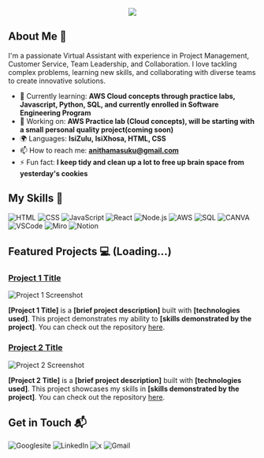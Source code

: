 <p align="center"><img src="https://git-profile-readme-banner.vercel.app/api/python?username=nonie186&txt=Aspiring%20DevOps%20Engineer%20"></p>

## About Me 🚀

I'm a passionate Virtual Assistant with experience in Project Management, Customer Service, Team Leadership, and Collaboration. I love tackling complex problems, learning new skills, and collaborating with diverse teams to create innovative solutions.

- 🌱 Currently learning: **AWS Cloud concepts through practice labs, Javascript, Python, SQL, and currently enrolled in  Software Engineering Program**
- 🔭 Working on: **AWS Practice lab (Cloud concepts), will be starting with a small personal quality project(coming soon)**
- 🌍 Languages: **IsiZulu, IsiXhosa, HTML, CSS**
- 📫 How to reach me: **anithamasuku@gmail.com**
- ⚡ Fun fact: **I keep tidy and clean up a lot to free up brain space from yesterday's cookies**

## My Skills 🧠

![HTML](https://img.shields.io/badge/-HTML-E34F26?style=flat-square&logo=html5&logoColor=white)
![CSS](https://img.shields.io/badge/-CSS-1572B6?style=flat-square&logo=css3&logoColor=white)
![JavaScript](https://img.shields.io/badge/-JavaScript-F7DF1E?style=flat-square&logo=javascript&logoColor=black)
![React](https://img.shields.io/badge/-React-61DAFB?style=flat-square&logo=react&logoColor=black)
![Node.js](https://img.shields.io/badge/-Node.js-339933?style=flat-square&logo=node.js&logoColor=white)
![AWS](https://img.shields.io/badge/Amazon_Web_Services-FF9900?style=for-the-badge&logo=amazonwebservices&logoColor=white)
![SQL](https://img.shields.io/badge/MySQL-005C84?style=for-the-badge&logo=mysql&logoColor=white)
![CANVA](https://img.shields.io/badge/Canva-%2300C4CC.svg?&style=for-the-badge&logo=Canva&logoColor=white)
![VSCode](https://img.shields.io/badge/Visual_Studio_Code-0078D4?style=for-the-badge&logo=visual%20studio%20code&logoColor=white)
![Miro](https://img.shields.io/badge/Miro-F7C922?style=for-the-badge&logo=Miro&logoColor=050036)
![Notion](https://img.shields.io/badge/Notion-000000?style=for-the-badge&logo=notion&logoColor=white)

## Featured Projects 💻 (Loading...)

### [Project 1 Title](project_1_link)

![Project 1 Screenshot](project_1_screenshot_url)

**[Project 1 Title]** is a **[brief project description]** built with **[technologies used]**. This project demonstrates my ability to **[skills demonstrated by the project]**. You can check out the repository [here](project_1_repository_link).

### [Project 2 Title](project_2_link)

![Project 2 Screenshot](project_2_screenshot_url)

**[Project 2 Title]** is a **[brief project description]** built with **[technologies used]**. This project showcases my skills in **[skills demonstrated by the project]**. You can check out the repository [here](project_2_repository_link).

## Get in Touch 📬

![Googlesite](https://sites.google.com/view/nonhlanhla-masuku)
![LinkedIn](https://img.shields.io/badge/LinkedIn-0077B5?style=for-the-badge&logo=linkedin&logoColor=whit(https://www.linkedin.com/in/nonhlanhla-masuku))
![x](https://img.shields.io/badge/X-000000?style=for-the-badge&logo=x&logoColor=white(https://x.com/AnithaMasuku))
![Gmail](https://img.shields.io/badge/Gmail-D14836?style=for-the-badge&logo=gmail&logoColor=white(mailto:anithamasuku@gmail.com))



<!---
Nonie186/Nonie186 is a ✨ special ✨ repository because its `README.md` (this file) appears on your GitHub profile.
You can click the Preview link to take a look at your changes.
--->
